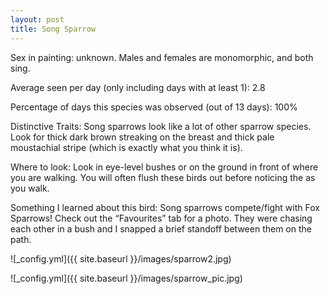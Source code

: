 ```yaml
---
layout: post
title: Song Sparrow
---
```


Sex in painting: unknown. Males and females are monomorphic, and both sing.

Average seen per day (only including days with at least 1): 2.8

Percentage of days this species was observed (out of 13 days): 100%

Distinctive Traits: Song sparrows look like a lot of other sparrow species. Look for thick dark brown streaking on the breast and thick pale moustachial stripe (which is exactly what you think it is).  

Where to look: Look in eye-level bushes or on the ground in front of where you are walking. You will often flush these birds out before noticing the as you walk. 

Something I learned about this bird: Song sparrows compete/fight with Fox Sparrows! Check out the “Favourites” tab for a photo. They were chasing each other in a bush and I snapped a brief standoff between them on the path. 

![_config.yml]({{ site.baseurl }}/images/sparrow2.jpg)

![_config.yml]({{ site.baseurl }}/images/sparrow_pic.jpg)
